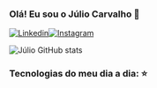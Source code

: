 ### Olá! Eu sou o Júlio Carvalho 🫠

[![Linkedin](https://img.shields.io/badge/LinkedIn-0077B5?style=for-the-badge&logo=linkedin&logoColor=white)](https://www.linkedin.com/in/julio-carvalho-803019234/)[![Instagram](https://img.shields.io/badge/Instagram-E4405F?style=for-the-badge&logo=instagram&logoColor=white)](https://www.instagram.com/julio_ocarvalho/)

![Júlio GitHub stats](https://github-readme-stats.vercel.app/api?username=julioCarvalhoo&show_icons=true&theme=radical)

### Tecnologias do meu dia a dia: ⭐


